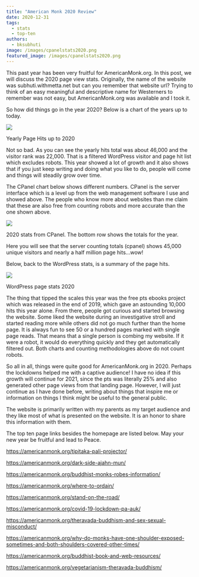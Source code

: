 ```yaml
---
title: "American Monk 2020 Review"
date: 2020-12-31
tags: 
  - stats
  - top-ten
authors: 
  - bksubhuti
image: /images/cpanelstats2020.png
featured_image: /images/cpanelstats2020.png
---
```


This past year has been very fruitful for AmericanMonk.org. In this post, we will discuss the 2020 page view stats. Originally, the name of the website was subhuti.withmetta.net but can you remember that website url? Trying to think of an easy meaningful and descriptive name for Westerners to remember was not easy, but AmericanMonk.org was available and I took it.

So how did things go in the year 2020? Below is a chart of the years up to today.

![](/images/2020stats-1-1024x324.png)

Yearly Page Hits up to 2020

Not so bad. As you can see the yearly hits total was about 46,000 and the visitor rank was 22,000. That is a filtered WordPress visitor and page hit list which excludes robots. This year showed a lot of growth and it also shows that if you just keep writing and doing what you like to do, people will come and things will steadily grow over time.

The CPanel chart below shows different numbers. CPanel is the server interface which is a level up from the web management software I use and showed above. The people who know more about websites than me claim that these are also free from counting robots and more accurate than the one shown above.

![](/images/cpanelstats2020.png)

2020 stats from CPanel. The bottom row shows the totals for the year.

Here you will see that the server counting totals (cpanel) shows 45,000 unique visitors and nearly a half million page hits...wow!

Below, back to the WordPress stats, is a summary of the page hits.

![](/images/2020stats2-1024x844.png)

WordPress page stats 2020

The thing that tipped the scales this year was the free pts ebooks project which was released in the end of 2019, which gave an astounding 10,000 hits this year alone. From there, people got curious and started browsing the website. Some liked the website during an investigative stroll and started reading more while others did not go much further than the home page. It is always fun to see 50 or a hundred pages marked with single page reads. That means that a single person is combing my website. If it were a robot, it would do everything quickly and they get automatically filtered out. Both charts and counting methodologies above do not count robots.

So all in all, things were quite good for AmericanMonk.org in 2020. Perhaps the lockdowns helped me with a captive audience! I have no idea if this growth will continue for 2021, since the pts was literally 25% and also generated other page views from that landing page. However, I will just continue as I have done before, writing about things that inspire me or information on things I think might be useful to the general public.

The website is primarily written with my parents as my target audience and they like most of what is presented on the website. It is an honor to share this information with them.

The top ten page links besides the homepage are listed below. May your new year be fruitful and lead to Peace.

https://americanmonk.org/tipitaka-pali-projector/

https://americanmonk.org/dark-side-ajahn-mun/

https://americanmonk.org/buddhist-monks-robes-information/

https://americanmonk.org/where-to-ordain/

https://americanmonk.org/stand-on-the-road/

https://americanmonk.org/covid-19-lockdown-pa-auk/

https://americanmonk.org/theravada-buddhism-and-sex-sexual-misconduct/

https://americanmonk.org/why-do-monks-have-one-shoulder-exposed-sometimes-and-both-shoulders-covered-other-times/

https://americanmonk.org/buddhist-book-and-web-resources/

https://americanmonk.org/vegetarianism-theravada-buddhism/